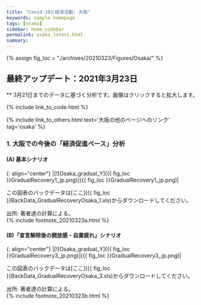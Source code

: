 ```yaml
---
title: "Covid-19と経済活動: 大阪"
keywords: sample homepage
tags: [osaka]
sidebar: home_sidebar
permalink: osaka_latest.html
summary:
---
```


{% assign fig_loc = "./archives/20210323/Figures/Osaka/" %}

## 最終アップデート：2021年3月23日
** 3月21日までのデータに基づく分析です。画像はクリックすると拡大します。

{% include link_to_code.html %}

{% include link_to_others.html text='大阪の他のページへのリンク' tag='osaka' %}

### 1. 大阪での今後の「経済促進ペース」分析

#### (A) 基本シナリオ

{: align="center"}
|[![Osaka_gradual_Y]({{ fig_loc }}GradualRecovery1_jp.png)]({{ fig_loc }}GradualRecovery1_jp.png)|

この図表のバックデータは[ここ]({{ fig_loc }}BackData_GradualRecoveryOsaka_1.xls)からダウンロードしてください。

出所: 著者達の計算による。<br>
{% include footnote_20210323a.html %}
<!-- 注：数字Xは「宣言解除後X週間かけて経済活動を昨年秋のレベルに回復させる」という意味です。

- この図をどのように理解すべきなのかは、このページ[[ここをクリック]](./osaka_20210209.html#1-大阪での緊急事態宣言解除後の経済促進ペース分析){:target="_blank" rel="noopener"}の解説を参考にして下さい。 -->

#### (B)「宣言解除後の開放感・自粛疲れ」シナリオ

{: align="center"}
|[![Osaka_gradual_Y]({{ fig_loc }}GradualRecovery3_jp.png)]({{ fig_loc }}GradualRecovery3_jp.png)|

この図表のバックデータは[ここ]({{ fig_loc }}BackData_GradualRecoveryOsaka_3.xls)からダウンロードしてください。

出所: 著者達の計算による。<br>
{% include footnote_20210323b.html %}
<!-- 注: このシナリオでは3月22日から4月11日の3週間、実効再生産数が基本シナリオの1.3倍になることを仮定しています。数字Xは「宣言解除後X週間かけて経済活動を昨年秋のレベルに回復させる」という意味です。 -->

